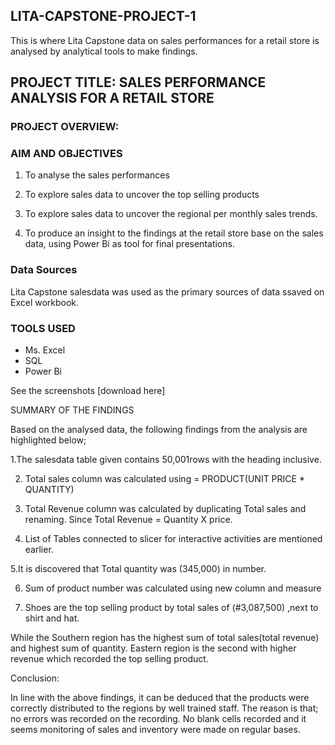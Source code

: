 ## LITA-CAPSTONE-PROJECT-1
This is  where Lita Capstone data on sales performances for a retail store is analysed by analytical tools to make  findings. 

## PROJECT TITLE: SALES PERFORMANCE ANALYSIS FOR A RETAIL STORE

### PROJECT OVERVIEW:

### AIM AND OBJECTIVES

 1. To analyse the sales performances 

 2. To explore sales data to uncover the top selling products

 3. To explore sales data to uncover the regional per monthly sales trends.

  4. To produce an insight to the findings at the retail store base on the sales data, using Power Bi  as tool for final presentations.

### Data Sources
   Lita Capstone salesdata was used as the primary sources of data ssaved on Excel workbook.

  ### TOOLS USED

- Ms. Excel
- SQL
- Power Bi

See the screenshots [download here]

SUMMARY OF THE FINDINGS

Based on the analysed data, the following findings from the analysis are highlighted below;

1.The salesdata table given contains 50,001rows with  the heading inclusive.

2. Total sales column was calculated using                = PRODUCT(UNIT PRICE * QUANTITY)

3. Total Revenue column was calculated by duplicating Total sales  and renaming. Since Total Revenue = Quantity X price.

4. List of Tables connected to slicer for interactive activities are mentioned earlier.

5.It is discovered that Total quantity was (345,000) in number.

6. Sum of product number was calculated using new column and measure

7. Shoes are the top selling product by total sales of (#3,087,500) ,next to shirt and hat.

While the Southern region has the highest sum of total sales(total revenue) and highest sum of quantity. Eastern region is the second with higher revenue which recorded the top selling product.

 

Conclusion:

In line with the above findings, it can be deduced that the products were correctly distributed to the regions by well trained staff. The reason is that; no errors was recorded on the recording. No blank cells recorded and it seems monitoring of sales and inventory were made on regular bases.

